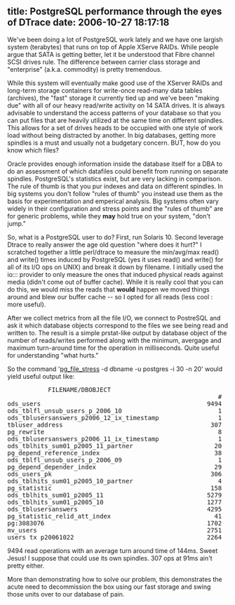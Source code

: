 title: PostgreSQL performance through the eyes of DTrace
date: 2006-10-27 18:17:18
---

<p>
We've been doing a lot of PostgreSQL work lately and we have one largish system (terabytes) that runs on top of Apple XServe RAIDs.  While people argue that SATA is getting better, let it be understood that Fibre channel SCSI drives rule.  The difference between carrier class storage and "enterprise" (a.k.a. commodity) is pretty tremendous.
</p>

<p>
While this system will eventually make good use of the XServer RAIDs and long-term storage containers for write-once read-many data tables (archives), the "fast" storage it currently tied up and we've been "making due" with all of our heavy read/write activity on 14 SATA drives.  It is always advisable to understand the access patterns of your database so that you can put files that are heavily utilized at the same time on different spindles.  This allows for a set of drives heads to be occupied with one style of work load without being distracted by another.  In big databases, getting more spindles is a must and usually not a budgetary concern.  BUT, how do you know which files?
</p>

<p>
Oracle provides enough information inside the database itself for a DBA to do an assessment of which datafiles could benefit from running on separate spindles.  PostgreSQL's statistics exist, but are very lacking in comparison.  The rule of thumb is that you pur indexes and data on different spindles.  In big systems you don't follow "rules of thumb" you instead use them as the basis for experimentation and emperical analysis.  Big systems often vary widely in their configuration and stress points and the "rules of thumb" are for generic problems, while they <strong>may</strong> hold true on your system, "don't jump."
</p>

<p>
So, what is a PostgreSQL user to do?  First, run Solaris 10.  Second leverage Dtrace to really answer the age old question "where does it hurt?"  I scratched together a little perl/dtrace to measure the min/avg/max read() and write() times induced by PostgreSQL (yes it uses read() and write() for all of its I/O ops on UNIX) and break it down by filename.  I initially used the io::: provider to only measure the ones that induced physical reads against media (didn't come out of buffer cache).  While it is really cool that you can do this, we would miss the reads that <strong>would</strong> happen we moved things around and blew our buffer cache -- so I opted for all reads (less cool : more useful).
</p>

<p>
After we collect metrics from all the file I/O, we connect to PostreSQL and ask it which database objects correspond to the files we see being read and written to.  The result is a simple prstat-like output by database object of the number of reads/writes performed along with the minimum, avergage and maximum turn-around time for the operation in milliseconds.  Quite useful for understanding "what hurts."
</p>

So the command '<a href="http://omniti.com/~jesus/projects/pg_file_stress">pg_file_stress</a> -d dbname -u postgres -i 30 -n 20' would yield useful output like:
<pre class="wide">
           FILENAME/DBOBJECT                                      READS                 WRITES      
                                                         #   min   avg   max     #   min   avg   max
ods_users                                             9494    84   144  1039     6     0    34   207
ods_tblfl_unsub_users_p_2006_10                          1   201   201   201   127     0     0     0
ods_tblusersanswers_p2006_12_ix_timestamp                1   179   179   179     0     0     0     0
tbluser_address                                        307    91    91  1076     0     0     0     0
pg_rewrite                                               8     0    93   749    12     0     4    59
ods_tblusersanswers_p2006_11_ix_timestamp                1    80    80    80     0     0     0     0
ods_tblhits_sum01_p2005_11_partner                      20     0    60   897     0     0     0     0
pg_depend_reference_index                               38     0    46   700    48     0     0     0
ods_tblfl_unsub_users_p_2006_09                          1    28    28    28    94     0     0     0
pg_depend_depender_index                                29     0    22   407    11     0     1    14
ods_users_pk                                           306     0    16   777     0     0     0     0
ods_tblhits_sum01_p2005_10_partner                       4     0    12    48     0     0     0     0
pg_statistic                                           158     0     9   819    88     0     0     0
ods_tblhits_sum01_p2005_11                            5279     0     4  1102     0     0     0     0
ods_tblhits_sum01_p2005_10                            1277     0     3   755     0     0     0     0
ods_tblusersanswers                                   4295     0     1  1422     0     0     0     0
pg_statistic_relid_att_index                            41     0     1    67    31     0     0     0
pg:3083076                                            1702     0     1  1015   808     0     0     0
mv_users                                              2751     0     1  1036    26     0     0     0
users_tx_p20061022                                    2264     0     0   667     0     0     0     0
</pre>

<p>
9494 read operations with an average turn around time of 144ms.  Sweet Jesus!  I suppose that could use its own spindles.  307 ops at 91ms ain't pretty either.
</p>

<p>
More than demonstrating how to solve our problem, this demonstrates the acute need to decommission the box using our fast storage and swing those units over to our database of pain.
</p>
